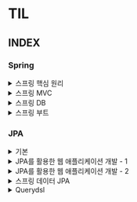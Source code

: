 # TIL

## INDEX

### Spring

<details>
    <summary>스프링 핵심 원리</summary>

<details>
    <summary>기본</summary>

- [메인](https://github.com/genesis12345678/TIL/blob/main/Spring/basic/spring_basic.md#%EC%8A%A4%ED%94%84%EB%A7%81-%ED%95%B5%EC%8B%AC-%EA%B8%B0%EB%B3%B8-%EC%9B%90%EB%A6%AC)
- [순수 자바 설계(1)](https://github.com/genesis12345678/TIL/blob/main/Spring/basic/pureJava/java_1.md#%EC%88%9C%EC%88%98%ED%95%9C-%EC%9E%90%EB%B0%94%EB%A7%8C%EC%9C%BC%EB%A1%9C-%EC%84%A4%EA%B3%84---1) - 스프링 기술 없이 자바만으로 설계할 때 문제점
- [순수 자바 설계(2)](https://github.com/genesis12345678/TIL/blob/main/Spring/basic/pureJava/java_2.md#%EC%88%9C%EC%88%98%ED%95%9C-%EC%9E%90%EB%B0%94%EB%A7%8C%EC%9C%BC%EB%A1%9C-%EC%84%A4%EA%B3%84---2) - 자바만으로 설계했을 때 문제점을 해결해보고 스프링 기술 접목해보기
- [스프링 컨테이너(1)](https://github.com/genesis12345678/TIL/blob/main/Spring/basic/springContainer/container_1.md#%EC%8A%A4%ED%94%84%EB%A7%81-%EC%BB%A8%ED%85%8C%EC%9D%B4%EB%84%88---1) - 스프링 컨테이너 생성 과정과 컨테이너에 등록된 빈 조회하는 법
- [스프링 컨테이너(2)](https://github.com/genesis12345678/TIL/blob/main/Spring/basic/springContainer/container_2.md#%EC%8A%A4%ED%94%84%EB%A7%81-%EC%BB%A8%ED%85%8C%EC%9D%B4%EB%84%88---2) - 스프링 빈을 생성하는 여러가지 방법(`BeanFactory`와 `ApplicationContext`)
- [싱글톤 컨테이너(1)](https://github.com/genesis12345678/TIL/blob/main/Spring/basic/singleton/singleton_1.md#%EC%8B%B1%EA%B8%80%ED%86%A4-%EC%BB%A8%ED%85%8C%EC%9D%B4%EB%84%88---1) - 싱글톤 패턴과 싱글톤 방식의 주의점(공유필드)
- [싱글톤 컨테이너(2)](https://github.com/genesis12345678/TIL/blob/main/Spring/basic/singleton/singleton_2.md#%EC%8B%B1%EA%B8%80%ED%86%A4-%EC%BB%A8%ED%85%8C%EC%9D%B4%EB%84%88---2) - `@Configuration`에 대해
- [컴포넌트 스캔](https://github.com/genesis12345678/TIL/blob/main/Spring/basic/componentScan/componentScan.md#%EC%8A%A4%ED%94%84%EB%A7%81-%EC%BB%B4%ED%8F%AC%EB%84%8C%ED%8A%B8-%EC%8A%A4%EC%BA%94) - 자동 빈 등록
- [의존관계 자동 주입(1)](https://github.com/genesis12345678/TIL/blob/main/Spring/basic/DI/DI_1.md#%EC%8A%A4%ED%94%84%EB%A7%81-%EC%9D%98%EC%A1%B4%EA%B4%80%EA%B3%84-%EC%9E%90%EB%8F%99-%EC%A3%BC%EC%9E%85---1) - 다양한 의존관계 주입 방법
- [의존관계 자동 주입(2)](https://github.com/genesis12345678/TIL/blob/main/Spring/basic/DI/DI_2.md#%EC%8A%A4%ED%94%84%EB%A7%81-%EC%9D%98%EC%A1%B4%EA%B4%80%EA%B3%84-%EC%9E%90%EB%8F%99-%EC%A3%BC%EC%9E%85---2) - 조회한 빈이 2개 이상일 때 구분하는 방법
- [빈 생명주기](https://github.com/genesis12345678/TIL/blob/main/Spring/basic/beanLifeCycle/beanLifeCycle.md#%EB%B9%88-%EC%83%9D%EB%AA%85%EC%A3%BC%EA%B8%B0-%EC%BD%9C%EB%B0%B1) - 스프링 빈의 생명주기 관리
- [빈 스코프(1)](https://github.com/genesis12345678/TIL/blob/main/Spring/basic/beanScope/beanScope_1.md#%EC%8A%A4%ED%94%84%EB%A7%81-%EB%B9%88-%EC%8A%A4%EC%BD%94%ED%94%84---1) - 스프링의 다양한 빈 스코프, 프로토타입 스코프
- [빈 스코프(2)](https://github.com/genesis12345678/TIL/blob/main/Spring/basic/beanScope/beanScope_2.md#%EC%8A%A4%ED%94%84%EB%A7%81-%EB%B9%88-%EC%8A%A4%EC%BD%94%ED%94%84---2) - 스프링이 다양한 빈 스코프, 웹 스코프

</details>

<details>
    <summary>고급</summary>

- [메인](https://github.com/genesis12345678/TIL/blob/main/Spring/advanced/LogTrace.md#%EB%A1%9C%EA%B7%B8-%EC%B6%94%EC%A0%81%EA%B8%B0)
- 로그 추적기 개발
  - [V1](https://github.com/genesis12345678/TIL/blob/main/Spring/advanced/logTrace_1/LogTrace_1.md#%EB%A1%9C%EA%B7%B8-%EC%B6%94%EC%A0%81%EA%B8%B0---v1) - 가장 원초적인 방법
  - [V2](https://github.com/genesis12345678/TIL/blob/main/Spring/advanced/logTrace_2/LogTrace_2.md#%EB%A1%9C%EA%B7%B8-%EC%B6%94%EC%A0%81%EA%B8%B0---v2) - 동기화 문제 발생
  - [V3](https://github.com/genesis12345678/TIL/blob/main/Spring/advanced/logTrace_3/LogTrace_3.md#%EB%A1%9C%EA%B7%B8-%EC%B6%94%EC%A0%81%EA%B8%B0---v3) - 필드 동기화 사용, 동시성 문제 발생
  - [V4](https://github.com/genesis12345678/TIL/blob/main/Spring/advanced/logTrace_4/LogTrace_4.md#%EB%A1%9C%EA%B7%B8-%EC%B6%94%EC%A0%81%EA%B8%B0---v4) - 템플릿 메서드 패턴 적용
  - [V5](https://github.com/genesis12345678/TIL/blob/main/Spring/advanced/logTrace_5/LogTrace_5.md#%EB%A1%9C%EA%B7%B8-%EC%B6%94%EC%A0%81%EA%B8%B0---v5) - 템플릿 콜백 패턴 적용
- [동시성 문제](https://github.com/genesis12345678/TIL/blob/main/Spring/advanced/syncProblem/SyncProblem.md#%EB%8F%99%EC%8B%9C%EC%84%B1-%EB%AC%B8%EC%A0%9C---%EC%98%88%EC%A0%9C) - 동시성 문제에 대해
- [쓰레드 로컬](https://github.com/genesis12345678/TIL/blob/main/Spring/advanced/threadLocal/ThreadLocal.md#%EC%93%B0%EB%A0%88%EB%93%9C-%EB%A1%9C%EC%BB%AC) - 동시성 문제를 해결하는 쓰레드 로컬에 대해
- [템플릿 메서드 패턴](https://github.com/genesis12345678/TIL/blob/main/Spring/advanced/templateMethodPattern/TemplateMethodPattern.md#%ED%85%9C%ED%94%8C%EB%A6%BF-%EB%A9%94%EC%84%9C%EB%93%9C-%ED%8C%A8%ED%84%B4) - 템플릿 메서드 패턴에 대해
- [전략 패턴](https://github.com/genesis12345678/TIL/blob/main/Spring/advanced/strategyPattern/StrategyPattern.md#%EC%A0%84%EB%9E%B5-%ED%8C%A8%ED%84%B4) - 전략 패턴에 대해
- [프록시 적용](https://github.com/genesis12345678/TIL/blob/main/Spring/advanced/proxyAndDecorator/Proxy.md) - 인터페이스 기반 프록시와 구체 클래스 기반 프록시
  - [프록시 패턴](https://github.com/genesis12345678/TIL/blob/main/Spring/advanced/proxyAndDecorator/proxy/Proxy.md#%ED%94%84%EB%A1%9D%EC%8B%9C-%ED%8C%A8%ED%84%B4) - 프록시 패턴에 대해
  - [데코레이터 패턴](https://github.com/genesis12345678/TIL/blob/main/Spring/advanced/proxyAndDecorator/proxy/Proxy.md#%EB%8D%B0%EC%BD%94%EB%A0%88%EC%9D%B4%ED%84%B0-%ED%8C%A8%ED%84%B4) - 데코레이터 패턴에 대해
- [JDK 동적 프록시](https://github.com/genesis12345678/TIL/blob/main/Spring/advanced/jdkDynamicProxy/JDKDynamicProxy.md#jdk-%EB%8F%99%EC%A0%81-%ED%94%84%EB%A1%9D%EC%8B%9C) - JDK 동적 프록시에 대해
  - [JDK 동적 프록시 적용](https://github.com/genesis12345678/TIL/blob/main/Spring/advanced/jdkDynamicProxy/JDKDynamicProxy.md#jdk-%EB%8F%99%EC%A0%81-%ED%94%84%EB%A1%9D%EC%8B%9C-%EC%A0%81%EC%9A%A9)
- [CGLIB](https://github.com/genesis12345678/TIL/blob/main/Spring/advanced/cglib/CGLIB.md#cglib) - `CGLIB`과 프록시 팩토리에 대해
  - [프록시 팩토리 적용](https://github.com/genesis12345678/TIL/blob/main/Spring/advanced/cglib/ApplyProxyFactory.md#%ED%94%84%EB%A1%9D%EC%8B%9C-%ED%8C%A9%ED%86%A0%EB%A6%AC-%EC%A0%81%EC%9A%A9)
- [포인트컷, 어드바이스, 어드바이저](https://github.com/genesis12345678/TIL/blob/main/Spring/advanced/advisor/Advisor.md#%ED%8F%AC%EC%9D%B8%ED%8A%B8%EC%BB%B7-%EC%96%B4%EB%93%9C%EB%B0%94%EC%9D%B4%EC%8A%A4-%EC%96%B4%EB%93%9C%EB%B0%94%EC%9D%B4%EC%A0%80) - 포인트컷, 어드바이스, 어드바이저에 대해
- [빈 후처리기](https://github.com/genesis12345678/TIL/blob/main/Spring/advanced/beanPostProcessor/BeanPostProcessor.md#%EB%B9%88-%ED%9B%84%EC%B2%98%EB%A6%AC%EA%B8%B0) - 프록시 팩토리를 적용했을 때 문제점을 해결하는 빈 후처리기에 대해
  - [빈 후처리기 적용](https://github.com/genesis12345678/TIL/blob/main/Spring/advanced/beanPostProcessor/BeanPostProcessor.md#%EC%95%A0%ED%94%8C%EB%A6%AC%EC%BC%80%EC%9D%B4%EC%85%98-%EB%B9%88-%ED%9B%84%EC%B2%98%EB%A6%AC%EA%B8%B0-%EC%A0%81%EC%9A%A9)
  - [스프링이 제공하는 빈 후처리기](https://github.com/genesis12345678/TIL/blob/main/Spring/advanced/beanPostProcessor/SpringBeanPostProcessor.md#%EC%8A%A4%ED%94%84%EB%A7%81%EC%9D%B4-%EC%A0%9C%EA%B3%B5%ED%95%98%EB%8A%94-%EB%B9%88-%ED%9B%84%EC%B2%98%EB%A6%AC%EA%B8%B0) - 스프링 AOP 기술 접목
- [@Aspect AOP](https://github.com/genesis12345678/TIL/blob/main/Spring/advanced/aspectAOP/AspectProxy.md#aspect-aop) - `@Aspect`에 대해
- 스프링 AOP
  - [개념](https://github.com/genesis12345678/TIL/blob/main/Spring/advanced/springAOP/idea/SpringAopIdea.md#%EC%8A%A4%ED%94%84%EB%A7%81-aop-%EA%B0%9C%EB%85%90) - 스프링 AOP에 대해 개념적으로 이해하기(적용 방식, 용어 등)
  - [구현](https://github.com/genesis12345678/TIL/blob/main/Spring/advanced/springAOP/implement/SpringAopImplement.md#%EC%8A%A4%ED%94%84%EB%A7%81-aop-%EA%B5%AC%ED%98%84%ED%95%98%EA%B8%B0) - 스프링 AOP 구현
    - [V1](https://github.com/genesis12345678/TIL/blob/main/Spring/advanced/springAOP/implement/SpringAopImplement_1_3.md#%EC%8A%A4%ED%94%84%EB%A7%81-aop-%EA%B5%AC%ED%98%84---v1) - `@Aspect` 사용
    - [V2](https://github.com/genesis12345678/TIL/blob/main/Spring/advanced/springAOP/implement/SpringAopImplement_1_3.md#%EC%8A%A4%ED%94%84%EB%A7%81-aop-%EA%B5%AC%ED%98%84---v2) - 포인트컷 분리해보기
    - [V3](https://github.com/genesis12345678/TIL/blob/main/Spring/advanced/springAOP/implement/SpringAopImplement_1_3.md#%EC%8A%A4%ED%94%84%EB%A7%81-aop-%EA%B5%AC%ED%98%84---v3) - 어드바이스 여러 개 적용
    - [V4](https://github.com/genesis12345678/TIL/blob/main/Spring/advanced/springAOP/implement/SpringAopImplement_4_6.md#%EC%8A%A4%ED%94%84%EB%A7%81-aop-%EA%B5%AC%ED%98%84---v4) - 포인트컷을 외부 클래스로 분리
    - [V5](https://github.com/genesis12345678/TIL/blob/main/Spring/advanced/springAOP/implement/SpringAopImplement_4_6.md#%EC%8A%A4%ED%94%84%EB%A7%81-aop-%EA%B5%AC%ED%98%84---v5) - 어드바이스 순서 지정
    - [V6](https://github.com/genesis12345678/TIL/blob/main/Spring/advanced/springAOP/implement/SpringAopImplement_4_6.md#%EC%8A%A4%ED%94%84%EB%A7%81-aop-%EA%B5%AC%ED%98%84---v6) - 어드바이스 종류에 대해
  - [포인트컷](https://github.com/genesis12345678/TIL/blob/main/Spring/advanced/springAOP/pointcut/Pointcut.md#%EC%8A%A4%ED%94%84%EB%A7%81-aop---%ED%8F%AC%EC%9D%B8%ED%8A%B8%EC%BB%B7) - 여러 포인트컷 지시자에 대해
    - [execution](https://github.com/genesis12345678/TIL/blob/main/Spring/advanced/springAOP/pointcut/Pointcut_1.md#%ED%8F%AC%EC%9D%B8%ED%8A%B8%EC%BB%B7-%EC%A7%80%EC%8B%9C%EC%9E%90) - `execution` 문법
    - [within](https://github.com/genesis12345678/TIL/blob/main/Spring/advanced/springAOP/pointcut/Pointcut_2.md#within) - `within` 문법
    - [args](https://github.com/genesis12345678/TIL/blob/main/Spring/advanced/springAOP/pointcut/Pointcut_2.md#args) - `args` 문법
    - [@target, @within](https://github.com/genesis12345678/TIL/blob/main/Spring/advanced/springAOP/pointcut/Pointcut_2.md#target-within) - `@target`, `@within`에 대해
    - [@annotation](https://github.com/genesis12345678/TIL/blob/main/Spring/advanced/springAOP/pointcut/Pointcut_3.md#annotation) - `@annotation`에 대해
    - [bean](https://github.com/genesis12345678/TIL/blob/main/Spring/advanced/springAOP/pointcut/Pointcut_3.md#bean) - `bean`에 대해
    - [매개변수 전달](https://github.com/genesis12345678/TIL/blob/main/Spring/advanced/springAOP/pointcut/Pointcut_3.md#%EB%A7%A4%EA%B0%9C%EB%B3%80%EC%88%98-%EC%A0%84%EB%8B%AC) - 포인트컷 표현식을 사용하여 어드바이스에 매개변수 전달
    - [this, target](https://github.com/genesis12345678/TIL/blob/main/Spring/advanced/springAOP/pointcut/Pointcut_3.md#this%EC%99%80-target) - `this`와 `target`에 대해
  - [예제]() - 스프링 AOP를 활용하여 로그 출력과 재시도를 하는 AOP 구현해보기
  - 주의사항 - 스프링 AOP 주의사항
    - [프록시 내부 호출](https://github.com/genesis12345678/TIL/blob/main/Spring/advanced/springAOP/warn/Warn_1.md#%EC%8A%A4%ED%94%84%EB%A7%81-aop-%EC%A3%BC%EC%9D%98%EC%82%AC%ED%95%AD) - 프록시 내부 호출 문제와 여러가지 대안
    - [프록시 기술과 한계](https://github.com/genesis12345678/TIL/blob/main/Spring/advanced/springAOP/warn/Warn_2.md#%EC%8A%A4%ED%94%84%EB%A7%81-aop-%EC%A3%BC%EC%9D%98%EC%82%AC%ED%95%AD) - 프록시 기술의 한계(타입 캐스팅, 의존관계 주입, CGLIB)와 스프링의 해결책
</details>
</details>

<details>
    <summary>스프링 MVC</summary>
<details>
    <summary>1편</summary>

- [메인](https://github.com/genesis12345678/TIL/blob/main/Spring/springmvc_1/springmvc_1.md#spring-mvc---1)
- [웹 애플리케이션](https://github.com/genesis12345678/TIL/blob/main/Spring/springmvc_1/web_application/web_application.md#web-application) - 웹 애플리케이션에 대한 전반적인 이해
- [서블릿](https://github.com/genesis12345678/TIL/blob/main/Spring/springmvc_1/servlet/servlet.md#%EC%84%9C%EB%B8%94%EB%A6%BF) - 서블릿 컨테이너 동작 방식과 `HttpServletRequest`, `HttpServletResponse`에 대해
- [JSP, MVC 패턴](https://github.com/genesis12345678/TIL/blob/main/Spring/springmvc_1/jsp_mvc/jsp_mvc.md#jsp%EC%99%80-mvc-%ED%8C%A8%ED%84%B4) - 서블릿과 JSP, MVC 패턴에 대해
- [MVC 프레임워크 만들기](https://github.com/genesis12345678/TIL/blob/main/Spring/springmvc_1/make_mvc/mvc.md#%ED%94%84%EB%A1%A0%ED%8A%B8-%EC%BB%A8%ED%8A%B8%EB%A1%A4%EB%9F%AC-%ED%8C%A8%ED%84%B4) - 프론트 컨트롤러 패턴으로 직접 MVC 프레임워크를 만들어보면서 컨트롤러에 대해 이해하기
- [스프링 MVC 구조](https://github.com/genesis12345678/TIL/blob/main/Spring/springmvc_1/spring_mvc/spring_mvc.md#%EC%8A%A4%ED%94%84%EB%A7%81-mvc-%EA%B5%AC%EC%A1%B0) - MVC 프레임워크를 직접 만들어 본 것을 기반으로 스프링 MVC 구조 이해하기
- [스프링 MVC 기본 기능](https://github.com/genesis12345678/TIL/blob/main/Spring/springmvc_1/springmvc_feature/feature.md#%EC%8A%A4%ED%94%84%EB%A7%81-mvc---%EA%B8%B0%EB%B3%B8-%EA%B8%B0%EB%8A%A5) - 스프링 MVC가 지원하는 요청과 응답의 여러가지 기능
</details>

<details>
    <summary>2편</summary>

- [메인](https://github.com/genesis12345678/TIL/blob/main/Spring/springmvc_2/springmvc_2.md#spring-mvc---2)
- [타임리프 기본 기능](https://github.com/genesis12345678/TIL/blob/main/Spring/springmvc_2/thymeleaf/thymeleaf.md#%ED%83%80%EC%9E%84%EB%A6%AC%ED%94%84) - 타임리프와 타임리프 기본 문법
- [타임리프와 스프링](https://github.com/genesis12345678/TIL/blob/main/Spring/springmvc_2/thymeleaf_spring/thymeleaf_spring.md#%ED%83%80%EC%9E%84%EB%A6%AC%ED%94%84---%EC%8A%A4%ED%94%84%EB%A7%81-%ED%86%B5%ED%95%A9) - 타임리프와 스프링 통합
- [메시지, 국제화](https://github.com/genesis12345678/TIL/blob/main/Spring/springmvc_2/message/message.md#%EB%A9%94%EC%8B%9C%EC%A7%80-%EA%B5%AD%EC%A0%9C%ED%99%94) - 설정 파일(`.properties`)을 활용한 메시지 관리와 국제화 서비스
- [검증 Validation](https://github.com/genesis12345678/TIL/blob/main/Spring/springmvc_2/validation/validation.md#%EA%B2%80%EC%A6%9D) - 요청에 대한 검증을 순수 코드부터 애노테이션 적용까지 점진적으로 알아보기
- [로그인 처리(1)](https://github.com/genesis12345678/TIL/blob/main/Spring/springmvc_2/login_1/login_1.md#%EB%A1%9C%EA%B7%B8%EC%9D%B8-%EC%B2%98%EB%A6%AC---%EC%BF%A0%ED%82%A4-%EC%84%B8%EC%85%98) - 쿠키와 세션으로 로그인 처리를 구현하면서 쿠키와 세션 알아보기
- [로그인 처리(2)](https://github.com/genesis12345678/TIL/blob/main/Spring/springmvc_2/login_2/login_2.md#%EB%A1%9C%EA%B7%B8%EC%9D%B8-%EC%B2%98%EB%A6%AC---%ED%95%84%ED%84%B0-%EC%9D%B8%ED%84%B0%EC%85%89%ED%84%B0) - 서블릿 필터와 스프링 인터셉터로 공통 관심사 해결
- [예외 처리와 오류 페이지](https://github.com/genesis12345678/TIL/blob/main/Spring/springmvc_2/exception_errorPage/exception_errorPage.md#%EC%98%88%EC%99%B8-%EC%B2%98%EB%A6%AC%EC%99%80-%EC%98%A4%EB%A5%98-%ED%8E%98%EC%9D%B4%EC%A7%80) - 애플리케이션에서 예외가 발생했을 때 과정과 오류 페이지 관리
- [API 예외 처리](https://github.com/genesis12345678/TIL/blob/main/Spring/springmvc_2/api_exception/api_exception.md#api-%EC%98%88%EC%99%B8-%EC%B2%98%EB%A6%AC) - API 예외 처리를 순수 코드부터 애노테이션 적용까지 점진적으로 알아보기
- [스프링 타입 컨터버](https://github.com/genesis12345678/TIL/blob/main/Spring/springmvc_2/typeConverter/typeConverter.md#%EC%8A%A4%ED%94%84%EB%A7%81-%ED%83%80%EC%9E%85-%EC%BB%A8%EB%B2%84%ED%84%B0) - 컨터버와 포맷터에 대해
- [파일 업로드](https://github.com/genesis12345678/TIL/blob/main/Spring/springmvc_2/fileUpload/fileUpload.md#%ED%8C%8C%EC%9D%BC-%EC%97%85%EB%A1%9C%EB%93%9C) - 서블릿과 스프링으로 파일 업로드 해보기

</details>

</details>

<details>
    <summary>스프링 DB</summary>
<details>
    <summary>1편</summary>

- [메인](https://github.com/genesis12345678/TIL/blob/main/Spring/database_1/database_1.md#%EC%8A%A4%ED%94%84%EB%A7%81-db-1%ED%8E%B8)
- [JDBC](https://github.com/genesis12345678/TIL/blob/main/Spring/database_1/database_1.md#jdbc) - JDBC에 대해
- [커넥션 풀과 데이터 소스]() - 커넥션 풀과 데이터 소스(`DataSource`)에 대해
- [트랜잭션](https://github.com/genesis12345678/TIL/blob/main/Spring/database_1/transaction/transaction.md#%ED%8A%B8%EB%9E%9C%EC%9E%AD%EC%85%98) - 트랜잭션 개념과 트랜잭션 적용 해보기
- [스프링 트랜잭션](https://github.com/genesis12345678/TIL/blob/main/Spring/database_1/spring_transaction/spring_transaction.md#%EC%8A%A4%ED%94%84%EB%A7%81%EA%B3%BC-%EB%AC%B8%EC%A0%9C-%ED%95%B4%EA%B2%B0---%ED%8A%B8%EB%9E%9C%EC%9E%AD%EC%85%98) - 트랜잭션을 적용했을 때 문제점을 스프링으로 해결해보기
- [자바 예외](https://github.com/genesis12345678/TIL/blob/main/Spring/database_1/javaException/javaException.md#%EC%9E%90%EB%B0%94-%EC%98%88%EC%99%B8) - 자바의 예외에 대해(체크, 언체크 예외)
- [스프링 예외 처리](https://github.com/genesis12345678/TIL/blob/main/Spring/database_1/springException/springException.md#%EC%8A%A4%ED%94%84%EB%A7%81%EA%B3%BC-%EB%AC%B8%EC%A0%9C-%ED%95%B4%EA%B2%B0---%EC%98%88%EC%99%B8-%EC%B2%98%EB%A6%AC-%EB%B0%98%EB%B3%B5) - 스프링에서 예외 추상화를 하는 방법

</details>

<details>
    <summary>2편</summary>

- [메인](https://github.com/genesis12345678/TIL/blob/main/Spring/database_2/db2.md#db2---%EB%8D%B0%EC%9D%B4%ED%84%B0-%EC%A0%91%EA%B7%BC-%EA%B8%B0%EC%88%A0)
- [JdbcTemplate](https://github.com/genesis12345678/TIL/blob/main/Spring/database_2/jdbcTemplate/jdbcTemplate.md#jdbctemplate) - `JdbcTemplate` 구현하면서 알아보기
- [MyBatis](https://github.com/genesis12345678/TIL/blob/main/Spring/database_2/myBaits/myBatis.md#mybatis) - `MyBatis` 구현하면서 알아보기
- [JPA](https://github.com/genesis12345678/TIL/blob/main/Spring/database_2/jpa/jpa.md#jpa) - `JPA` 구현하면서 알아보기
- [스프링 데이터 JPA](https://github.com/genesis12345678/TIL/blob/main/Spring/database_2/springJpa/springJpa.md#%EC%8A%A4%ED%94%84%EB%A7%81-%EB%8D%B0%EC%9D%B4%ED%84%B0-jpa) - `스프링 데이터 JPA` 구현하면서 알아보기
- [Querydsl](https://github.com/genesis12345678/TIL/blob/main/Spring/database_2/querydsl/querydsl.md#querydsl) - `Querydsl` 구현하면서 알아보기
- [테스트](https://github.com/genesis12345678/TIL/blob/main/Spring/database_2/test/dbTest.md#db-%EC%A0%91%EA%B7%BC---%ED%85%8C%EC%8A%A4%ED%8A%B8) - 테스트 코드에서 DB 접근에 대해
- [활용 방안](https://github.com/genesis12345678/TIL/blob/main/Spring/database_2/tradeOff/tradeOff.md#%ED%99%9C%EC%9A%A9-%EB%B0%A9%EC%95%88) - `스프링 데이터 JPA`와 `Querydsl`을 같이 사용할 때 트레이드 오프
- [스프링 트랜잭션](https://github.com/genesis12345678/TIL/blob/main/Spring/database_2/transaction/transaction.md#%EC%8A%A4%ED%94%84%EB%A7%81-%ED%8A%B8%EB%9E%9C%EC%9E%AD%EC%85%98-%EC%9D%B4%ED%95%B4) - 스프링의 트랜잭션에 대해 더 알아보기
- [트랜잭션 전파(1)](https://github.com/genesis12345678/TIL/blob/main/Spring/database_2/propagation/tx_propagation_1/tx_propagation.md#%EC%8A%A4%ED%94%84%EB%A7%81-%ED%8A%B8%EB%9E%9C%EC%9E%AD%EC%85%98-%EC%A0%84%ED%8C%8C-1) - 트랜잭션 전파에 대해
- [트랜잭션 전파(2)](https://github.com/genesis12345678/TIL/blob/main/Spring/database_2/propagation/tx_propagation_2/tx_propagation.md#%EC%8A%A4%ED%94%84%EB%A7%81-%ED%8A%B8%EB%9E%9C%EC%9E%AD%EC%85%98-%EC%A0%84%ED%8C%8C-2) - 트랜잭션 전파 활용
</details>
</details>

<details>
    <summary>스프링 부트</summary>

- [메인](https://github.com/genesis12345678/TIL/blob/main/Spring/springboot/SpringBoot.md#%EC%8A%A4%ED%94%84%EB%A7%81-%EB%B6%80%ED%8A%B8)
- [웹 서버와 서블릿 컨테이너](https://github.com/genesis12345678/TIL/blob/main/Spring/springboot/servletContainer/ServletContainer.md#%EC%9B%B9-%EC%84%9C%EB%B2%84%EC%99%80-%EC%84%9C%EB%B8%94%EB%A6%BF-%EC%BB%A8%ED%85%8C%EC%9D%B4%EB%84%88) - 스프링 부트가 없는 과거 버전으로 개발해보기
- [내장 톰캣](https://github.com/genesis12345678/TIL/blob/main/Spring/springboot/embedTomcat/EmbedTomcat.md#%EB%82%B4%EC%9E%A5-%ED%86%B0%EC%BA%A3) - 내장 톰캣을 사용하여 여러 문제점들을 해결하고 스프링 부트 접목해보기
- [스프링 부트 스타터](https://github.com/genesis12345678/TIL/blob/main/Spring/springboot/starterLibrary/Library.md#%EC%8A%A4%ED%94%84%EB%A7%81-%EB%B6%80%ED%8A%B8-%EC%8A%A4%ED%83%80%ED%84%B0) - 스프링 부트가 라이브러리 버전 관리를 하는 방법
- [스프링 부트의 자동 구성](https://github.com/genesis12345678/TIL/blob/main/Spring/springboot/autoConfig/AutoConfig.md#%EC%9E%90%EB%8F%99-%EA%B5%AC%EC%84%B1) - 스프링 부트의 자동 구성에 대해
  - [자동 구성(1)](https://github.com/genesis12345678/TIL/blob/main/Spring/springboot/autoConfig/AutoConfig.md#%EC%8A%A4%ED%94%84%EB%A7%81-%EB%B6%80%ED%8A%B8%EC%9D%98-%EC%9E%90%EB%8F%99-%EA%B5%AC%EC%84%B1) - 자동 구성을 직접 만들어보고 자동 구성 이해하기
  - [자동 구성(2)](https://github.com/genesis12345678/TIL/blob/main/Spring/springboot/autoConfig/SpringBootAutoConfig_2.md#%EC%8A%A4%ED%94%84%EB%A7%81-%EB%B6%80%ED%8A%B8%EC%9D%98-%EC%9E%90%EB%8F%99-%EA%B5%AC%EC%84%B1) - 라이브러리를 직접 만들어보고 자동 구성 이해하기
- [외부 설정과 프로필](https://github.com/genesis12345678/TIL/blob/main/Spring/springboot/externalConfig/ExternalConfig.md#%EC%99%B8%EB%B6%80-%EC%84%A4%EC%A0%95) - 외부 설정으로 데이터를 관리하는 방법
  - [OS 환경 변수](https://github.com/genesis12345678/TIL/blob/main/Spring/springboot/externalConfig/OS.md#%EC%99%B8%EB%B6%80-%EC%84%A4%EC%A0%95---os-%ED%99%98%EA%B2%BD-%EB%B3%80%EC%88%98) - OS 환경 변수 사용법
  - [자바 시스템 속성](https://github.com/genesis12345678/TIL/blob/main/Spring/springboot/externalConfig/JavaSystem.md#%EC%99%B8%EB%B6%80-%EC%84%A4%EC%A0%95---%EC%9E%90%EB%B0%94-%EC%8B%9C%EC%8A%A4%ED%85%9C-%EC%86%8D%EC%84%B1) - 자바 시스템 속성 사용법
  - [커맨드 라인 인수](https://github.com/genesis12345678/TIL/blob/main/Spring/springboot/externalConfig/CommandLine.md#%EC%99%B8%EB%B6%80-%EC%84%A4%EC%A0%95---%EC%BB%A4%EB%A7%A8%EB%93%9C-%EB%9D%BC%EC%9D%B8-%EC%9D%B8%EC%88%98) - 커맨드 라인 인수 사용법
  - [스프링 통합](https://github.com/genesis12345678/TIL/blob/main/Spring/springboot/externalConfig/SpringCombine.md#%EC%8A%A4%ED%94%84%EB%A7%81-%ED%86%B5%ED%95%A9) - 여러 외부 설정 값에 따라서 스프링이 데이터를 읽는 방법
  - [설정 데이터](https://github.com/genesis12345678/TIL/blob/main/Spring/springboot/externalConfig/ExternalFile.md#%EC%84%A4%EC%A0%95-%EB%8D%B0%EC%9D%B4%ED%84%B0---%EC%99%B8%EB%B6%80-%ED%8C%8C%EC%9D%BC) - 설정 데이터(`.properties`) 외부 파일과 내부 파일, 우선순위에 대해
  - [외부 설정 사용](https://github.com/genesis12345678/TIL/blob/main/Spring/springboot/externalConfig/ExternalRead.md#%EC%99%B8%EB%B6%80-%EC%84%A4%EC%A0%95-%EC%82%AC%EC%9A%A9) - `@Value`와 `@ConfigurationProperties`에 대해
  - [YAML](https://github.com/genesis12345678/TIL/blob/main/Spring/springboot/externalConfig/YAML.md#yaml) - `.yml`에 대해
  - [@Profile](https://github.com/genesis12345678/TIL/blob/main/Spring/springboot/externalConfig/%40Profile.md#profile) - `@Profile`에 대해
- [액츄에이터](https://github.com/genesis12345678/TIL/blob/main/Spring/springboot/actuator/Actuator.md#%EC%95%A1%EC%B8%84%EC%97%90%EC%9D%B4%ED%84%B0) - 스프링 부트 액츄에이터에 대해
  - [시작](https://github.com/genesis12345678/TIL/blob/main/Spring/springboot/actuator/Basic.md#%EC%95%A1%EC%B8%84%EC%97%90%EC%9D%B4%ED%84%B0-%EC%8B%9C%EC%9E%91) - 액츄에이터 기본 사용법과 엔드포인트
  - [헬스 정보](https://github.com/genesis12345678/TIL/blob/main/Spring/springboot/actuator/Health.md#%ED%97%AC%EC%8A%A4-%EC%A0%95%EB%B3%B4) - 액츄에이터 헬스 정보에 대해
  - [애플리케이션 정보](https://github.com/genesis12345678/TIL/blob/main/Spring/springboot/actuator/Info.md#%EC%95%A0%ED%94%8C%EB%A6%AC%EC%BC%80%EC%9D%B4%EC%85%98-%EC%A0%95%EB%B3%B4) - 액츄에이터 애플리케이션 정보에 대해
  - [로거](https://github.com/genesis12345678/TIL/blob/main/Spring/springboot/actuator/Logger.md#%EB%A1%9C%EA%B1%B0) - 액츄에이션 로거 정보에 대해
  - [HTTP 요청 응답 기록](https://github.com/genesis12345678/TIL/blob/main/Spring/springboot/actuator/HttpExchange.md#http-%EC%9A%94%EC%B2%AD-%EC%9D%91%EB%8B%B5-%EA%B8%B0%EB%A1%9D) - 액츄에이터 HTTP 요청 응답 기록에 대해
  - [보안](https://github.com/genesis12345678/TIL/blob/main/Spring/springboot/actuator/Security.md#%EC%95%A1%EC%B8%84%EC%97%90%EC%9D%B4%ED%84%B0-%EB%B3%B4%EC%95%88) - 액츄에이터 보안 유의점
- [마이크로미터](https://github.com/genesis12345678/TIL/blob/main/Spring/springboot/monitoring/micrometer.md#%EB%A7%88%EC%9D%B4%ED%81%AC%EB%A1%9C%EB%AF%B8%ED%84%B0) - 마이크로미터와 메트릭에 대해
  - [프로메테우스](https://github.com/genesis12345678/TIL/blob/main/Spring/springboot/monitoring/Prometheus.md#%ED%94%84%EB%A1%9C%EB%A9%94%ED%85%8C%EC%9A%B0%EC%8A%A4) - 프로메테우스 기본 사용법과 기본 기능
  - [그라파나](https://github.com/genesis12345678/TIL/blob/main/Spring/springboot/SpringBoot.md#%EA%B7%B8%EB%9D%BC%ED%8C%8C%EB%82%98) - 그라파나 기본 사용법
- [모니터링 메트릭 활용](https://github.com/genesis12345678/TIL/blob/main/Spring/springboot/monitoring/MetricsUse.md#%EB%AA%A8%EB%8B%88%ED%84%B0%EB%A7%81-%EB%A9%94%ED%8A%B8%EB%A6%AD-%ED%99%9C%EC%9A%A9) - 비즈니스 메트릭 등록해보기, 실무 모니터링 팁
  - [카운터](https://github.com/genesis12345678/TIL/blob/main/Spring/springboot/monitoring/Counter.md#%EB%A9%94%ED%8A%B8%EB%A6%AD-%EB%93%B1%EB%A1%9D---%EC%B9%B4%EC%9A%B4%ED%84%B0) - 카운터 메트릭 등록
    - [V1](https://github.com/genesis12345678/TIL/blob/main/Spring/springboot/monitoring/Counter.md#%EC%B9%B4%EC%9A%B4%ED%84%B0---v1) - 코드로 만들기
    - [V2](https://github.com/genesis12345678/TIL/blob/main/Spring/springboot/monitoring/Counter.md#%EC%B9%B4%EC%9A%B4%ED%84%B0---v2) - 애노테이션 적용
  - [타이머](https://github.com/genesis12345678/TIL/blob/main/Spring/springboot/monitoring/Timer.md#%EB%A9%94%ED%8A%B8%EB%A6%AD-%EB%93%B1%EB%A1%9D---%ED%83%80%EC%9D%B4%EB%A8%B8) - 타이머 메트릭 등록
    - [V1](https://github.com/genesis12345678/TIL/blob/main/Spring/springboot/monitoring/Timer.md#%ED%83%80%EC%9D%B4%EB%A8%B8---v1) - 코드로 만들기
    - [V2](https://github.com/genesis12345678/TIL/blob/main/Spring/springboot/monitoring/Timer.md#%ED%83%80%EC%9D%B4%EB%A8%B8---v2) - 애노테이션 적용
  - [게이지](https://github.com/genesis12345678/TIL/blob/main/Spring/springboot/monitoring/Gauge.md#%EB%A9%94%ED%8A%B8%EB%A6%AD-%EB%93%B1%EB%A1%9D---%EA%B2%8C%EC%9D%B4%EC%A7%80) - 게이지 메트릭 등록
    - [V1](https://github.com/genesis12345678/TIL/blob/main/Spring/springboot/monitoring/Gauge.md#%EA%B2%8C%EC%9D%B4%EC%A7%80---v1) - 코드로 만들기
    - [V2](https://github.com/genesis12345678/TIL/blob/main/Spring/springboot/monitoring/Gauge.md#%EA%B2%8C%EC%9D%B4%EC%A7%80---v2) - 간단한 버전
</details>

### JPA

<details>
    <summary>기본</summary>

- [메인](https://github.com/genesis12345678/TIL/blob/main/Spring/jpa/jpa.md#jpa)
- [영속성 컨텍스트](https://github.com/genesis12345678/TIL/blob/main/Spring/jpa/persistenceContext/persistenceContext.md#%EC%98%81%EC%86%8D%EC%84%B1-%EA%B4%80%EB%A6%AC) - 영속성 컨텍스트에 대한 용어 이해
- [엔티티 매핑](https://github.com/genesis12345678/TIL/blob/main/Spring/jpa/entityMapping/entityMapping.md#%EC%97%94%ED%8B%B0%ED%8B%B0-%EB%A7%A4%ED%95%91) - 엔티티와 테이블 매핑 기본
- [연관 관계 매핑](https://github.com/genesis12345678/TIL/blob/main/Spring/jpa/related/related.md#%EC%97%B0%EA%B4%80-%EA%B4%80%EA%B3%84-%EB%A7%A4%ED%95%91) - 단방향, 양방향, 연관관계의 주인에 대해
- [다양한 연관 관계 매핑](https://github.com/genesis12345678/TIL/blob/main/Spring/jpa/related/relateds.md#%EB%8B%A4%EC%96%91%ED%95%9C-%EC%97%B0%EA%B4%80%EA%B4%80%EA%B3%84) - 일대일, 다대일 등의 연관관계에 대해
- [고급 매핑](https://github.com/genesis12345678/TIL/blob/main/Spring/jpa/inheritance/inheritance.md#%EC%83%81%EC%86%8D%EA%B4%80%EA%B3%84-%EB%A7%A4%ED%95%91) - 테이블 상속 구현하기
- [프록시](https://github.com/genesis12345678/TIL/blob/main/Spring/jpa/proxy/proxy.md#%ED%94%84%EB%A1%9D%EC%8B%9C) - JPA의 프록시 기술, 즉시 로딩과 지연 로딩, 영속성 전이에 대해
- [값 타입](https://github.com/genesis12345678/TIL/blob/main/Spring/jpa/valueType/valueType.md#%EA%B0%92-%ED%83%80%EC%9E%85) - 임베디드 타입과 불변 객체, 값 타입 컬렉션에 대해
- [JPQL(1)](https://github.com/genesis12345678/TIL/blob/main/Spring/jpa/jpql/jpql.md#jpql) - `JPQL` 기본 사용법
- [JPQL(2)](https://github.com/genesis12345678/TIL/blob/main/Spring/jpa/jpql/jpql_2.md#jpql) - `JPQL` 심화 사용법

</details>

<details>
  <summary>JPA를 활용한 웹 애플리케이션 개발 - 1</summary>

- [메인](https://github.com/genesis12345678/TIL/blob/main/Spring/jpa/use_1/Use.md#jpa%EB%A5%BC-%ED%99%9C%EC%9A%A9%ED%95%9C-%EC%9B%B9-%EC%95%A0%ED%94%8C%EB%A6%AC%EC%BC%80%EC%9D%B4%EC%85%98-%EA%B0%9C%EB%B0%9C)
- [엔티티 개발](https://github.com/genesis12345678/TIL/blob/main/Spring/jpa/use_1/entity/Design.md#%EC%84%A4%EA%B3%84) - 엔티티 클래스 개발 및 엔티티 설계 시 주의할 점
- [도메인 개발](https://github.com/genesis12345678/TIL/blob/main/Spring/jpa/use_1/domain/Domain.md#%EB%8F%84%EB%A9%94%EC%9D%B8-%EA%B0%9C%EB%B0%9C) - 레포지토리 및 서비스 계층 개발
- [웹 계층 개발](https://github.com/genesis12345678/TIL/blob/main/Spring/jpa/use_1/web/Web.md#%EC%9B%B9-%EA%B3%84%EC%B8%B5-%EA%B0%9C%EB%B0%9C) - 웹 계층 개발 및 **변경 감지와 병합**에 대해
</details>

<details>
  <summary>JPA를 활용한 웹 애플리케이션 개발 - 2</summary>

- [메인](https://github.com/genesis12345678/TIL/blob/main/Spring/jpa/use_2/Use.md#jpa%EB%A5%BC-%ED%99%9C%EC%9A%A9%ED%95%9C-%EC%9B%B9-%EC%95%A0%ED%94%8C%EB%A6%AC%EC%BC%80%EC%9D%B4%EC%85%98-%EA%B0%9C%EB%B0%9C)
- [API 조회 기본](https://github.com/genesis12345678/TIL/blob/main/Spring/jpa/use_2/Basic.md#%ED%9A%8C%EC%9B%90-api) - 기본적인 등록, 수정, 조회 API
- [지연 로딩과 조회 성능 최적화](https://github.com/genesis12345678/TIL/blob/main/Spring/jpa/use_2/OptimizingInquiry.md#%EC%A7%80%EC%97%B0-%EB%A1%9C%EB%94%A9%EA%B3%BC-%EC%A1%B0%ED%9A%8C-%EC%84%B1%EB%8A%A5-%EC%B5%9C%EC%A0%81%ED%99%94) - `XToOne` 연관관계 조회 성능 최적화
  - [V1](https://github.com/genesis12345678/TIL/blob/main/Spring/jpa/use_2/OptimizingInquiry.md#%EC%A3%BC%EB%AC%B8-%EC%A1%B0%ED%9A%8C---v1) - 엔티티 직접 노출
  - [V2](https://github.com/genesis12345678/TIL/blob/main/Spring/jpa/use_2/OptimizingInquiry.md#%EC%A3%BC%EB%AC%B8-%EC%A1%B0%ED%9A%8C---v2) - 엔티티 DTO 변환
  - [V3](https://github.com/genesis12345678/TIL/blob/main/Spring/jpa/use_2/OptimizingInquiry.md#%EC%A3%BC%EB%AC%B8-%EC%A1%B0%ED%9A%8C---v3) - DTO로 변환 후 페치 조인 적용
  - [V4](https://github.com/genesis12345678/TIL/blob/main/Spring/jpa/use_2/OptimizingInquiry.md#%EC%A3%BC%EB%AC%B8-%EC%A1%B0%ED%9A%8C---v4) - DTO로 바로 조회
  - [정리](https://github.com/genesis12345678/TIL/blob/main/Spring/jpa/use_2/OptimizingInquiry.md#%EC%A0%95%EB%A6%AC)
- [컬렉션 조회 성능 최적화](https://github.com/genesis12345678/TIL/blob/main/Spring/jpa/use_2/CollectionOptimizing.md#%EC%BB%AC%EB%A0%89%EC%85%98-%EC%A1%B0%ED%9A%8C-%EC%B5%9C%EC%A0%81%ED%99%94) - `XToMany` 연관관계 조회 성능 최적화
  - [V1](https://github.com/genesis12345678/TIL/blob/main/Spring/jpa/use_2/CollectionOptimizing.md#%EC%A1%B0%ED%9A%8C---v1) - 엔티티 직접 노출
  - [V2](https://github.com/genesis12345678/TIL/blob/main/Spring/jpa/use_2/CollectionOptimizing.md#%EC%A1%B0%ED%9A%8C---v2) - 엔티티 DTO 변환
  - [V3](https://github.com/genesis12345678/TIL/blob/main/Spring/jpa/use_2/CollectionOptimizing.md#%EC%A1%B0%ED%9A%8C---v3) - DTO로 변환 후 페치 조인 적용(페이징 불가능)
  - [V3.1](https://github.com/genesis12345678/TIL/blob/main/Spring/jpa/use_2/CollectionOptimizing.md#%EC%A1%B0%ED%9A%8C---v31) - `V3` 페이징 불가능 문제 해결
  - [V4](https://github.com/genesis12345678/TIL/blob/main/Spring/jpa/use_2/CollectionOptimizing.md#%EC%A1%B0%ED%9A%8C---v4) - DTO로 바로 조회(`N + 1`문제 발생)
  - [V5](https://github.com/genesis12345678/TIL/blob/main/Spring/jpa/use_2/CollectionOptimizing.md#%EC%A1%B0%ED%9A%8C---v5) - DTO로 바로 조회, 컬렉션 조회 최적화
  - [V6](https://github.com/genesis12345678/TIL/blob/main/Spring/jpa/use_2/CollectionOptimizing.md#%EC%A1%B0%ED%9A%8C---v6) - DTO로 바로 조회, 플랫 데이터 최적화
  - [정리](https://github.com/genesis12345678/TIL/blob/main/Spring/jpa/use_2/CollectionOptimizing.md#%EC%A0%95%EB%A6%AC)
- [OSIV]() - `OSIV`에 대해
</details>

<details>
    <summary>스프링 데이터 JPA</summary>

- [메인](https://github.com/genesis12345678/TIL/blob/main/Spring/dataJpa/spring_data_jpa.md#%EC%8A%A4%ED%94%84%EB%A7%81-%EB%8D%B0%EC%9D%B4%ED%84%B0-jpa)
- [공통 인터페이스](https://github.com/genesis12345678/TIL/blob/main/Spring/dataJpa/common_interface/common_interface.md#%EA%B3%B5%ED%86%B5-%EC%9D%B8%ED%84%B0%ED%8E%98%EC%9D%B4%EC%8A%A4-%EA%B8%B0%EB%8A%A5) - 스프링 데이터 JPA의 구조
- [쿼리 메서드 기능(1)](https://github.com/genesis12345678/TIL/blob/main/Spring/dataJpa/query_method/query_method_1.md#%EC%BF%BC%EB%A6%AC-%EB%A9%94%EC%84%9C%EB%93%9C-%EA%B8%B0%EB%8A%A5---1) - 메서드 이름으로 쿼리 생성, `@Query` 등에 대해
- [쿼리 메서드 기능(2)](https://github.com/genesis12345678/TIL/blob/main/Spring/dataJpa/query_method/query_method_2.md#%EC%BF%BC%EB%A6%AC-%EB%A9%94%EC%84%9C%EB%93%9C---2) - 페이징, `@EntityGraph`등에 대해
- [확장 기능](https://github.com/genesis12345678/TIL/blob/main/Spring/dataJpa/extend/extend.md#%ED%99%95%EC%9E%A5-%EA%B8%B0%EB%8A%A5) - 스프링 데이터 JPA를 확장하여 사용할 수 있는 기술들(`Auditing`, `Web`확장 등)
- [분석](https://github.com/genesis12345678/TIL/blob/main/Spring/dataJpa/analyse/analyse.md#%EC%8A%A4%ED%94%84%EB%A7%81-%EB%8D%B0%EC%9D%B4%ED%84%B0-jpa-%EB%B6%84%EC%84%9D) - 스프링 데이터 JPA가 사용하는 구현체와 새로운 엔티티를 구별하는 방법에 대해
- [그 외 기능들](https://github.com/genesis12345678/TIL/blob/main/Spring/dataJpa/functions/functions.md#%EC%8A%A4%ED%94%84%EB%A7%81-%EB%8D%B0%EC%9D%B4%ED%84%B0-jpa-%EB%82%98%EB%A8%B8%EC%A7%80-%EA%B8%B0%EB%8A%A5%EB%93%A4) - 프로젝션과 Native Query
</details>

<details>
    <summary>Querydsl</summary>

- [메인](https://github.com/genesis12345678/TIL/blob/main/Spring/querydsl/querydsl.md#querydsl)
- [기본 문법(1)](https://github.com/genesis12345678/TIL/blob/main/Spring/querydsl/basic/basic_1.md#querydsl-%EA%B8%B0%EB%B3%B8-%EB%AC%B8%EB%B2%95---1) - 검색, 결과 조회, 정렬, 페이징
- [기본 문법(2)](https://github.com/genesis12345678/TIL/blob/main/Spring/querydsl/basic/basic_2.md#querydsl-%EA%B8%B0%EB%B3%B8-%EB%AC%B8%EB%B2%95---2) - 집합 함수, 조인, 페치 조인
- [기본 문법(3)](https://github.com/genesis12345678/TIL/blob/main/Spring/querydsl/basic/basic_3.md#querydsl-%EA%B8%B0%EB%B3%B8-%EB%AC%B8%EB%B2%95---3) - 서브 쿼리, `Case`문
- [중급 문법(1)](https://github.com/genesis12345678/TIL/blob/main/Spring/querydsl/intermidate/intermediate_1.md#querydsl-%EC%A4%91%EA%B8%89-%EB%AC%B8%EB%B2%95---1) - 프로젝션 결과 반환의 여러가지 방법
- [중급 문법(2)](https://github.com/genesis12345678/TIL/blob/main/Spring/querydsl/intermidate/intermediate_2.md#querydsl-%EC%A4%91%EA%B8%89-%EB%AC%B8%EB%B2%95---2) - 동적 쿼리, 벌크 연산
</details>

